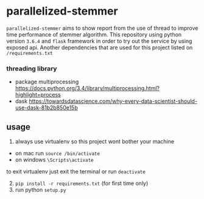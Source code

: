 # parallelized-stemmer
`parallelized-stemmer` aims to show report from the use of thread to improve time performance of stemmer algorithm.
This repository using python version `3.6.4` and `flask` framework in order to try out the service by using exposed api. 
Another dependencies that are used for this project listed on `/requirements.txt`

### threading library
- package multiprocessing https://docs.python.org/3.4/library/multiprocessing.html?highlight=process
- dask https://towardsdatascience.com/why-every-data-scientist-should-use-dask-81b2b850e15b

## usage
1. always use virtualenv so this project wont bother your machine
- on mac run `source /bin/activate`
- on windows `\Scripts\activate`

to exit virtualenv just exit the terminal or run `deactivate`

2. `pip install -r requirements.txt` (for first time only)
3. run python `setup.py`
